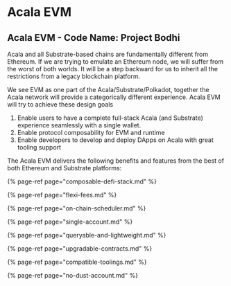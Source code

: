 # Acala EVM

## Acala EVM - Code Name: Project Bodhi

Acala and all Substrate-based chains are fundamentally different from Ethereum. If we are trying to emulate an Ethereum node, we will suffer from the worst of both worlds. It will be a step backward for us to inherit all the restrictions from a legacy blockchain platform.

We see EVM as one part of the Acala/Substrate/Polkadot, together the Acala network will provide a categorically different experience. Acala EVM will try to achieve these design goals

1. Enable users to have a complete full-stack Acala \(and Substrate\) experience seamlessly with a single wallet.
2. Enable protocol composability for EVM and runtime
3. Enable developers to develop and deploy DApps on Acala with great tooling support

The Acala EVM delivers the following benefits and features from the best of both Ethereum and Substrate platforms:

{% page-ref page="composable-defi-stack.md" %}

{% page-ref page="flexi-fees.md" %}

{% page-ref page="on-chain-scheduler.md" %}

{% page-ref page="single-account.md" %}

{% page-ref page="queryable-and-lightweight.md" %}

{% page-ref page="upgradable-contracts.md" %}

{% page-ref page="compatible-toolings.md" %}

{% page-ref page="no-dust-account.md" %}

